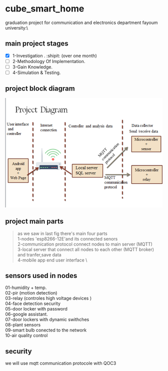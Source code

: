 # cube_smart_home
graduation project for communication and electronics department fayoum university:\
## main project stages 
- [x] 1-Investigation . :shipit:  (over one month) 
- [ ] 2-Methodology Of Implementation.
- [ ] 3-Gain Knowledge.
- [ ] 4-Simulation & Testing.

## project block diagram 
![](Screenshot.png)
## project main parts 
> as we saw in last fig there's main four parts \
1-nodes 'esp8266-12E'and its connected senors \
2-communication protocol connect nodes to main server (MQTT)\
3-local server that connect all nodes to each other (MQTT broker) and tranfer,save data \
4-mobile app end user interface  \

## sensors used in nodes 
01-humidity + temp.\
02-pir (motion detection)\
03-relay (controles high voltage devices )\
04-face detection security \
05-door locker with password\
06-google assistant.\
07-door lockers with dynamic swithches  \
08-plant sensors\
09-smart bulb conected to the network\
10-air quality control 

## security
we will use mqtt communication protocole with QOC3
